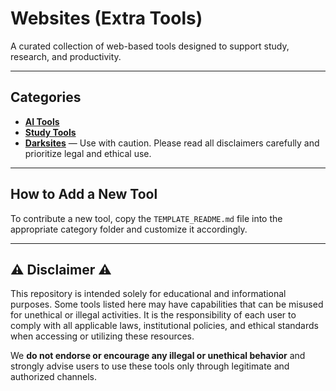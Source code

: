 # Websites (Extra Tools)

A curated collection of web-based tools designed to support study, research, and productivity.

---

## Categories

* **[AI Tools](/Websites/AI-Tools)**
* **[Study Tools](/Websites/Study-Tools)**
* **[Darksites](/Websites/Darksites)** — Use with caution. Please read all disclaimers carefully and prioritize legal and ethical use.
---

## How to Add a New Tool

To contribute a new tool, copy the `TEMPLATE_README.md` file into the appropriate category folder and customize it accordingly.

---

## ⚠️ Disclaimer ⚠️

This repository is intended solely for educational and informational purposes. Some tools listed here may have capabilities that can be misused for unethical or illegal activities. It is the responsibility of each user to comply with all applicable laws, institutional policies, and ethical standards when accessing or utilizing these resources.

We **do not endorse or encourage any illegal or unethical behavior** and strongly advise users to use these tools only through legitimate and authorized channels.
